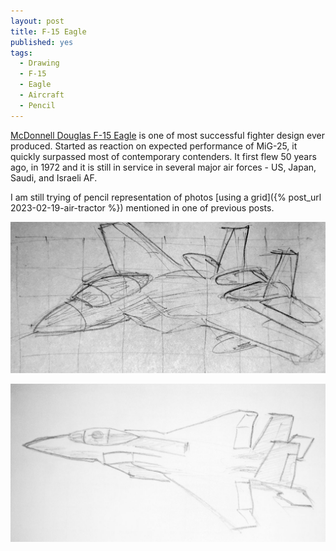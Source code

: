 ```yaml
---
layout: post
title: F-15 Eagle
published: yes
tags:
  - Drawing
  - F-15
  - Eagle
  - Aircraft
  - Pencil
---
```

[McDonnell Douglas F-15 Eagle][1] is one of most successful fighter design ever produced. Started as reaction on expected performance of MiG-25, it quickly surpassed most of contemporary contenders. It first flew 50 years ago, in 1972 and it is still in service in several major air forces - US, Japan, Saudi, and Israeli AF. 

I am still trying of pencil representation of photos [using a grid]({% post_url 2023-02-19-air-tractor %}) mentioned in one of previous posts.

![F-15](/img/f-15-1.jpg)

![F-15](/img/f-15-2.jpg)

[1]: https://en.wikipedia.org/wiki/McDonnell_Douglas_F-15_Eagle